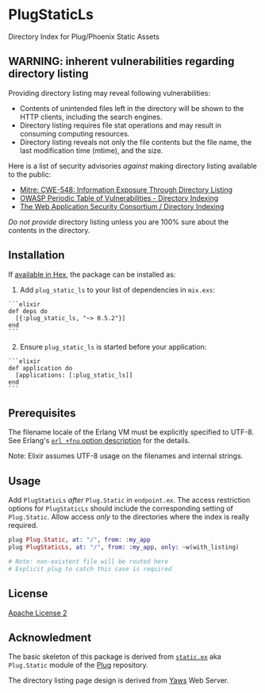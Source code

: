 # PlugStaticLs

Directory Index for Plug/Phoenix Static Assets

## WARNING: inherent vulnerabilities regarding directory listing

Providing directory listing may reveal following vulnerabilities:

* Contents of unintended files left in the directory will be shown to the HTTP clients, including the search engines.
* Directory listing requires file stat operations and may result in consuming computing resources.
* Directory listing reveals not only the file contents but the file name, the last modification time (mtime), and the size.

Here is a list of security advisories *against* making directory listing available to the public:

* [Mitre: CWE-548: Information Exposure Through Directory Listing](http://cwe.mitre.org/data/definitions/548.html)
* [OWASP Periodic Table of Vulnerabilities - Directory Indexing](https://www.owasp.org/index.php/OWASP_Periodic_Table_of_Vulnerabilities_-_Directory_Indexing)
* [The Web Application Security Consortium / Directory Indexing](http://projects.webappsec.org/w/page/13246922/Directory%20Indexing)

*Do not provide* directory listing unless you are 100% sure about the contents in the directory.

## Installation

If [available in Hex](https://hex.pm/docs/publish), the package can be installed as:

  1. Add `plug_static_ls` to your list of dependencies in `mix.exs`:

    ```elixir
    def deps do
      [{:plug_static_ls, "~> 0.5.2"}]
    end
    ```

  2. Ensure `plug_static_ls` is started before your application:

    ```elixir
    def application do
      [applications: [:plug_static_ls]]
    end
    ```

## Prerequisites

The filename locale of the Erlang VM must be explicitly specified to UTF-8.
See Erlang's [`erl +fnu` option description](http://erlang.org/doc/man/erl.html) for the details.

Note: Elixir assumes UTF-8 usage on the filenames and internal strings.

## Usage

Add `PlugStaticLs` *after* `Plug.Static` in `endpoint.ex`. The access restriction options for `PlugStaticLs` should include the corresponding setting of `Plug.Static`. Allow access *only* to the directories where the index is really required.

```Elixir
plug Plug.Static, at: "/", from: :my_app
plug PlugStaticLs, at: "/", from: :my_app, only: ~w(with_listing)

# Note: non-existent file will be routed here
# Explicit plug to catch this case is required
```

## License

[Apache License 2](https://www.apache.org/licenses/LICENSE-2.0)

## Acknowledment

The basic skeleton of this package is derived from
[`static.ex`](https://github.com/elixir-lang/plug/blob/master/lib/plug/static.ex)
aka `Plug.Static` module of the [Plug](https://github.com/elixir-lang/plug) repository.

The directory listing page design is derived from [Yaws](http://yaws.hyber.org) Web Server.

